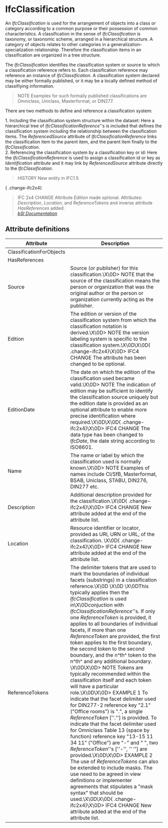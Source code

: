 IfcClassification
=================
An _IfcClassification_ is used for the arrangement of objects into a class or
category according to a common purpose or their possession of common
characteristics. A classification in the sense of _IfcClassification_ is
taxonomy, or taxonomic scheme, arranged in a hierarchical structure. A
category of objects relates to other categories in a generalization-
specialization relationship. Therefore the classification items in an
classification are organized in a tree structure.  
  
The _IfcClassification_ identifies the classification system or source to
which a classification reference refers to. Each classification reference may
reference an instance of _IfcClassification_. A classification system declared
may be either formally published, or it may be a locally defined method of
classifiying information.  
  
> NOTE  Examples for such formally published classifications are Omniclass,
> Uniclass, Masterformat, or DIN277.  
  
There are two methods to define and reference a classification system:  
  
1\. Including the classification system structure within the dataset: Here a
hierarchical tree of _IfcClassificationReference_''s is included that defines
the classification system including the relationship between the
classification items. The _ReferencedSource_ attribute of
_IfcClassificationReference_ links the classification item to the parent item,
and the parent item finally to the _IfcClassification_.  
2\. Referencing the classification system by a classification key or id: Here
the _IfcClassificationReference_ is used to assign a classification id or key
as _Identification_ attribute and it may link by _ReferencedSource_ attribute
directly to the _IfcClassification_.  
  
> HISTORY  New entity in IFC1.5  
  
{ .change-ifc2x4}  
> IFC 2x4 CHANGE  Attribute _Edition_ made optional. Attributes:
> _Description_, _Location_, and _ReferenceTokens_ and inverse attribute
> _HasReferences_ added.  
[ _bSI
Documentation_](https://standards.buildingsmart.org/IFC/DEV/IFC4_2/FINAL/HTML/schema/ifcexternalreferenceresource/lexical/ifcclassification.htm)


Attribute definitions
---------------------
| Attribute                | Description                                                                                                                                                                                                                                                                                                                                                                                                                                                                                                                                                                                                                                                                                                                                                                                                                                                                                                                                                                                                                                                                                                                                                                                                                                                                                                                                                                                              |
|--------------------------|----------------------------------------------------------------------------------------------------------------------------------------------------------------------------------------------------------------------------------------------------------------------------------------------------------------------------------------------------------------------------------------------------------------------------------------------------------------------------------------------------------------------------------------------------------------------------------------------------------------------------------------------------------------------------------------------------------------------------------------------------------------------------------------------------------------------------------------------------------------------------------------------------------------------------------------------------------------------------------------------------------------------------------------------------------------------------------------------------------------------------------------------------------------------------------------------------------------------------------------------------------------------------------------------------------------------------------------------------------------------------------------------------------|
| ClassificationForObjects |                                                                                                                                                                                                                                                                                                                                                                                                                                                                                                                                                                                                                                                                                                                                                                                                                                                                                                                                                                                                                                                                                                                                                                                                                                                                                                                                                                                                          |
| HasReferences            |                                                                                                                                                                                                                                                                                                                                                                                                                                                                                                                                                                                                                                                                                                                                                                                                                                                                                                                                                                                                                                                                                                                                                                                                                                                                                                                                                                                                          |
| Source                   | Source (or publisher) for this classification.\X\0D> NOTE  that the source of the classification means the person or organization that was the original author or the person or organization currently acting as the publisher.                                                                                                                                                                                                                                                                                                                                                                                                                                                                                                                                                                                                                                                                                                                                                                                                                                                                                                                                                                                                                                                                                                                                                                          |
| Edition                  | The edition or version of the classification system from which the classification notation is derived.\X\0D> NOTE  the version labeling system is specific to the classification system.\X\0D\X\0D{ .change-ifc2x4}\X\0D> IFC4 CHANGE The attribute has been changed to be optional.                                                                                                                                                                                                                                                                                                                                                                                                                                                                                                                                                                                                                                                                                                                                                                                                                                                                                                                                                                                                                                                                                                                     |
| EditionDate              | The date on which the edition of the classification used became valid.\X\0D> NOTE  The indication of edition may be sufficient to identify the classification source uniquely but the edition date is provided as an optional attribute to enable more precise identification where required.\X\0D\X\0D{ .change-ifc2x4}\X\0D> IFC4 CHANGE The data type has been changed to _IfcDate_, the date string according to ISO8601.                                                                                                                                                                                                                                                                                                                                                                                                                                                                                                                                                                                                                                                                                                                                                                                                                                                                                                                                                                            |
| Name                     | The name or label by which the classification used is normally known.\X\0D> NOTE  Examples of names include CI/SfB, Masterformat, BSAB, Uniclass, STABU, DIN276, DIN277 etc.                                                                                                                                                                                                                                                                                                                                                                                                                                                                                                                                                                                                                                                                                                                                                                                                                                                                                                                                                                                                                                                                                                                                                                                                                             |
| Description              | Additional description provided for the classification.\X\0D{ .change-ifc2x4}\X\0D> IFC4 CHANGE  New attribute added at the end of the attribute list.                                                                                                                                                                                                                                                                                                                                                                                                                                                                                                                                                                                                                                                                                                                                                                                                                                                                                                                                                                                                                                                                                                                                                                                                                                                   |
| Location                 | Resource identifier or locator, provided as URI, URN or URL, of the classification. \X\0D{ .change-ifc2x4}\X\0D> IFC4 CHANGE  New attribute added at the end of the attribute list.                                                                                                                                                                                                                                                                                                                                                                                                                                                                                                                                                                                                                                                                                                                                                                                                                                                                                                                                                                                                                                                                                                                                                                                                                      |
| ReferenceTokens          | The delimiter tokens that are used to mark the boundaries of individual facets (substrings) in a classification reference.\X\0D \X\0D \X\0DThis typically applies then the _IfcClassification_ is used in\X\0Dconjuction with _IfcClassificationReference_''s. If only one _ReferenceToken_ is provided, it applies to all boundaries of individual facets, if more than one _ReferenceToken_ are provided, the first token applies to the first boundary, the second token to the second boundary, and the n^th^ token to the n^th^ and any additional boundary. \X\0D\X\0D> NOTE  Tokens are typically recommended within the classification itself and each token will have a particular role.\X\0D\X\0D> EXAMPLE 1 To indicate that the facet delimiter used for DIN277-2 reference key "2.1" ("Office rooms") is ".", a single _ReferenceToken_ [''.''] is provided. To indicate that the facet delimiter used for Omniclass Table 13 (space by function) reference key "13-15 11 34 11" ("Office") are "-" and " ", two _ReferenceToken_''s [''-'', '' ''] are provided.\X\0D\X\0D> EXAMPLE 2 The use of _ReferenceTokens_ can also be extended to include masks. The use need to be agreed in view definitions or implementer agreements that stipulates a "mask syntax" that should be used.\X\0D\X\0D{ .change-ifc2x4}\X\0D> IFC4 CHANGE  New attribute added at the end of the attribute list. |

